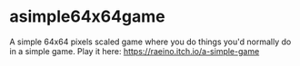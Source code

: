 # asimple64x64game
A simple 64x64 pixels scaled game where you do things you'd normally do in a simple game.
Play it here: https://raeino.itch.io/a-simple-game
